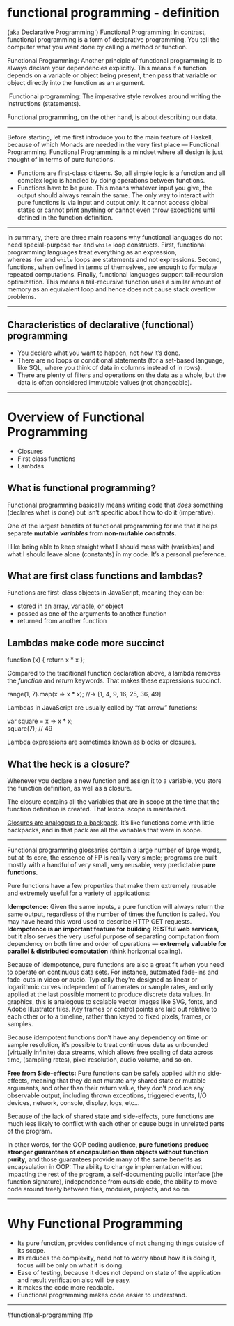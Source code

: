 # functional programming - definition
(aka Declarative Programming`)
Functional Programming: In contrast, functional programming is a form of declarative programming. You tell the computer what you want done by calling a method or function.

Functional Programming: Another principle of functional programming is to always declare your dependencies explicitly. This means if a function depends on a variable or object being present, then pass that variable or object directly into the function as an argument.

 Functional programming: The imperative style revolves around writing the instructions (statements).

Functional programming, on the other hand, is about describing our data.
***
Before starting, let me first introduce you to the main feature of Haskell, because of which Monads are needed in the very first place — Functional Programming. Functional Programming is a mindset where all design is just thought of in terms of pure functions.

-   Functions are first-class citizens. So, all simple logic is a function and all complex logic is handled by doing operations between functions.
-   Functions have to be pure. This means whatever input you give, the output should always remain the same. The only way to interact with pure functions is via input and output only. It cannot access global states or cannot print anything or cannot even throw exceptions until defined in the function definition.
***
In summary, there are three main reasons why functional languages do not need special-purpose `for` and `while` loop constructs. First, functional programming languages treat everything as an expression, whereas `for` and `while` loops are statements and not expressions. Second, functions, when defined in terms of themselves, are enough to formulate repeated computations. Finally, functional languages support tail-recursion optimization. This means a tail-recursive function uses a similar amount of memory as an equivalent loop and hence does not cause stack overflow problems.
***
## Characteristics of declarative (functional) programming

-   You declare what you want to happen, not how it’s done.
-   There are no loops or conditional statements (for a set-based language, like SQL, where you think of data in columns instead of in rows).
-   There are plenty of filters and operations on the data as a whole, but the data is often considered immutable values (not changeable).
***
# Overview of Functional Programming

-   Closures
-   First class functions
-   Lambdas

## What is functional programming?

Functional programming basically means writing code that _does_ something (declares what is done) but isn’t specific about how to do it (imperative).

One of the largest benefits of functional programming for me that it helps separate **mutable _variables_** from **non-mutable _constants_.**

I like being able to keep straight what I should mess with (variables) and what I should leave alone (constants) in my code. It’s a personal preference.

## What are first class functions and lambdas?

Functions are first-class objects in JavaScript, meaning they can be:

-   stored in an array, variable, or object
-   passed as one of the arguments to another function
-   returned from another function

## Lambdas make code more succinct

function (x) { return x * x };

Compared to the traditional function declaration above, a lambda removes the _function_ and _return_ keywords. That makes these expressions succinct.

range(1, 7).map(x => x * x); //-> [1, 4, 9, 16, 25, 36, 49]

Lambdas in JavaScript are usually called by “fat-arrow” functions:

var square = x => x * x;  
square(7); // 49

Lambda expressions are sometimes known as blocks or closures.

## What the heck is a closure?

Whenever you declare a new function and assign it to a variable, you store the function definition, as well as a closure.

The closure contains all the variables that are in scope at the time that the function definition is created. That lexical scope is maintained.

[Closures are analogous to a backpack](https://medium.com/dailyjs/i-never-understood-javascript-closures-9663703368e8). It’s like functions come with little backpacks, and in that pack are all the variables that were in scope.
***
Functional programming glossaries contain a large number of large words, but at its core, the essence of FP is really very simple; programs are built mostly with a handful of very small, very reusable, very predictable **pure functions.**

Pure functions have a few properties that make them extremely reusable and extremely useful for a variety of applications:

**Idempotence:** Given the same inputs, a pure function will always return the same output, regardless of the number of times the function is called. You may have heard this word used to describe HTTP GET requests. **Idempotence is an important feature for building RESTful web services,** but it also serves the very useful purpose of separating computation from dependency on both time and order of operations — **extremely valuable for parallel & distributed computation** (think horizontal scaling).

Because of idempotence, pure functions are also a great fit when you need to operate on continuous data sets. For instance, automated fade-ins and fade-outs in video or audio. Typically they’re designed as linear or logarithmic curves independent of framerates or sample rates, and only applied at the last possible moment to produce discrete data values. In graphics, this is analogous to scalable vector images like SVG, fonts, and Adobe Illustrator files. Key frames or control points are laid out relative to each other or to a timeline, rather than keyed to fixed pixels, frames, or samples.

Because idempotent functions don’t have any dependency on time or sample resolution, it’s possible to treat continuous data as unbounded (virtually infinite) data streams, which allows free scaling of data across time, (sampling rates), pixel resolution, audio volume, and so on.

**Free from Side-effects:** Pure functions can be safely applied with no side-effects, meaning that they do not mutate any shared state or mutable arguments, and other than their return value, they don’t produce any observable output, including thrown exceptions, triggered events, I/O devices, network, console, display, logs, etc...

Because of the lack of shared state and side-effects, pure functions are much less likely to conflict with each other or cause bugs in unrelated parts of the program.

In other words, for the OOP coding audience, **pure functions produce stronger guarantees of encapsulation than objects without function purity,** and those guarantees provide many of the same benefits as encapsulation in OOP: The ability to change implementation without impacting the rest of the program, a self-documenting public interface (the function signature), independence from outside code, the ability to move code around freely between files, modules, projects, and so on.
***
# Why Functional Programming

-   Its pure function, provides confidence of not changing things outside of its scope.
-   Its reduces the complexity, need not to worry about how it is doing it, focus will be only on what it is doing.
-   Ease of testing, because it does not depend on state of the application and result verification also will be easy.
-   It makes the code more readable.
-   Functional programming makes code easier to understand.
***

#functional-programming #fp

